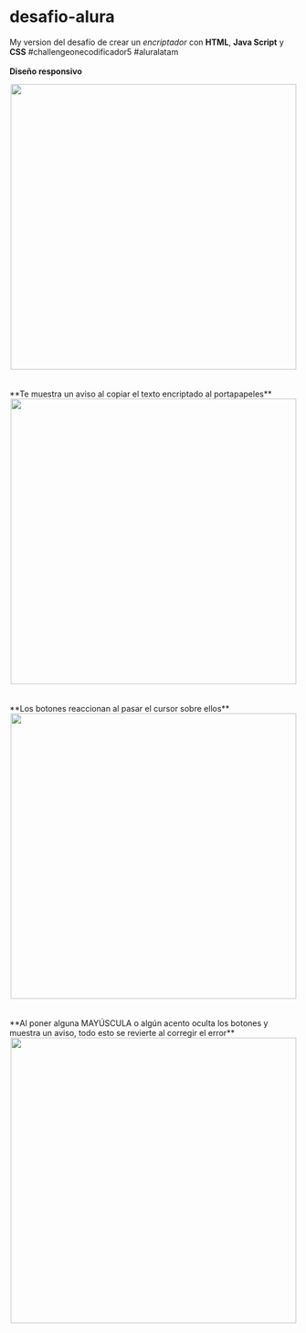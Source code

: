 # desafio-alura

My version del desafío de crear un *encriptador* con **HTML**, **Java Script** y **CSS**
#challengeonecodificador5 #aluralatam
<br>
<br>
**Diseño responsivo**
<br>
<div align="center"><img src=https://github.com/kei-kusanagi/desafio-alura/assets/93227096/d9a39b22-4184-47af-b1f9-7914bddd68a7 width="500px"></div>
<br>
<br>
**Te muestra un aviso al copiar el texto encriptado al portapapeles**
<br>
<div align="center"><img src=https://github.com/kei-kusanagi/desafio-alura/assets/93227096/f212f6c6-6ba5-46fd-b906-bf5c193efdaf width="500px"></div>
<br>
<br>
**Los botones reaccionan al pasar el cursor sobre ellos**
<br>
<div align="center"><img src=https://github.com/kei-kusanagi/desafio-alura/assets/93227096/dd6bf99d-aada-4f7d-ac29-63adb54b99c0 width="500px"></div>
<br>
<br>
**Al poner alguna MAYÚSCULA o algún acento oculta los botones y muestra un aviso, todo esto se revierte al corregir el error**
<br>
<div align="center"><img src=https://github.com/kei-kusanagi/desafio-alura/assets/93227096/7cd50175-0f09-4f4d-9c60-ab312885853a width="500px"></div>

